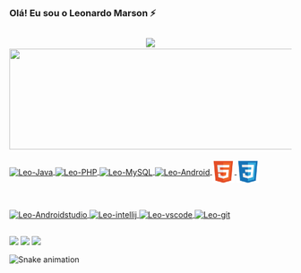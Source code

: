 ### Olá! Eu sou o Leonardo Marson ⚡

##

<div align="center">
  <a href="https://github.com/LeonardoMarson">
  <img height="180em" src="https://github-readme-stats.vercel.app/api?username=LeonardoMarson&show_icons=true&theme=tokyonight&include_all_commits=true&count_private=true"/>
  <img height="180em" width="550rem" src="https://github-readme-stats.vercel.app/api/top-langs/?username=LeonardoMarson&layout=compact&langs_count=7&theme=tokyonight"/>
</div>
<div style="display: inline_block"><br>
  <img align="center" alt="Leo-Java" height="40" width="40" src="https://cdn.jsdelivr.net/gh/devicons/devicon/icons/java/java-original-wordmark.svg" />
  <img align="center" alt="Leo-PHP" height="40" width="40" src="https://cdn.jsdelivr.net/gh/devicons/devicon/icons/php/php-original.svg" />
  <img align="center" alt="Leo-MySQL" height="40" width="40" src="https://cdn.jsdelivr.net/gh/devicons/devicon/icons/mysql/mysql-original-wordmark.svg" />
  <img align="center" alt="Leo-Android" height="40" width="40" src="https://cdn.jsdelivr.net/gh/devicons/devicon/icons/android/android-original-wordmark.svg" />         <img align="center" alt="Leo-HTML" height="40" width="40" src="https://raw.githubusercontent.com/devicons/devicon/master/icons/html5/html5-original.svg">
  <img align="center" alt="Leo-CSS" height="40" width="40" src="https://raw.githubusercontent.com/devicons/devicon/master/icons/css3/css3-original.svg">
  </div>

##
  
<div style="display: inline_block"><br>
  <img align="center" alt="Leo-Androidstudio" height="70" width="90" src="https://cdn.jsdelivr.net/gh/devicons/devicon/icons/androidstudio/androidstudio-original-wordmark.svg" />
  <img align="center" alt="Leo-intellij" height=70" width="90" src="https://cdn.jsdelivr.net/gh/devicons/devicon/icons/intellij/intellij-original-wordmark.svg" />
  <img align="center" alt="Leo-vscode" height="50" width="40" src="https://cdn.jsdelivr.net/gh/devicons/devicon/icons/vscode/vscode-original-wordmark.svg" /> 
  <img align="center" alt="Leo-git" height="70" width="70" src="https://cdn.jsdelivr.net/gh/devicons/devicon/icons/git/git-original-wordmark.svg" />
  </div>
  
##
  
<div> 
  <a href="https://instagram.com/marsonleonardo" target="_blank"><img src="https://img.shields.io/badge/-Instagram-%23E4405F?style=for-the-badge&logo=instagram&logoColor=white" target="_blank"></a>
  <a href = "mailto:leonardomateusmarson@gmail.com"><img src="https://img.shields.io/badge/-Gmail-%23333?style=for-the-badge&logo=gmail&logoColor=white" target="_blank"></a>
  <a href="https://www.linkedin.com/in/leonardo-marson-60b907238" target="_blank"><img src="https://img.shields.io/badge/-LinkedIn-%230077B5?style=for-the-badge&logo=linkedin&logoColor=white" target="_blank"></a> 

![Snake animation](https://github.com/LeonardoMarson/LeonardoMarson/blob/output/github-contribution-grid-snake.svg)

</div>





